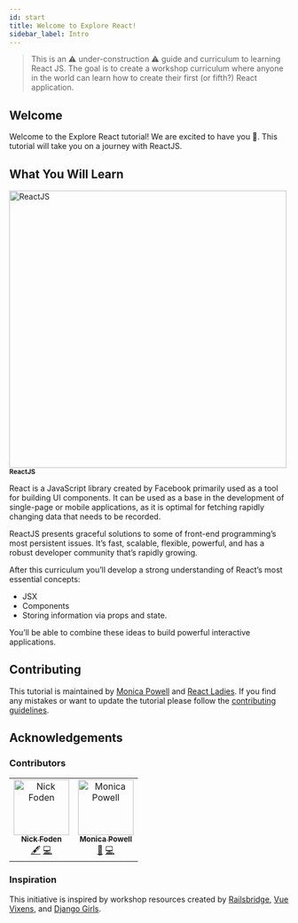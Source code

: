 ```yaml
---
id: start
title: Welcome to Explore React!
sidebar_label: Intro
---
```


> This is an ⚠️ under-construction ⚠️ guide and curriculum to learning React JS. The goal is to create a workshop curriculum where anyone in the world can learn how to create their first (or fifth?) React application.

## Welcome

Welcome to the Explore React tutorial! We are excited to have you 🎉. This tutorial will take you on a journey with ReactJS.

## What You Will Learn

 <tr>
    <td align="center"><a href="https://reactjs.org/"><img src="https://miro.medium.com/max/700/1*dLaDL-lSN0iprzmOpmM7zQ.png" width="500px;" alt="ReactJS"/><br /><sub><b>ReactJS</b></sub></a><br /><a href="https://reactjs.org/"></a></td>
</tr>

React is a JavaScript library created by Facebook primarily used as a tool for building UI components. It can be used as a base in the development of single-page or mobile applications, as it is optimal for fetching rapidly changing data that needs to be recorded.

ReactJS presents graceful solutions to some of front-end programming’s most persistent issues. It’s fast, scalable, flexible, powerful, and has a robust developer community that’s rapidly growing.

After this curriculum you’ll develop a strong understanding of React’s most essential concepts:

- JSX
- Components
- Storing information via props and state.

You’ll be able to combine these ideas to build powerful interactive applications.

## Contributing

This tutorial is maintained by [Monica Powell](https://github.com/m0nica) and [React Ladies](https://opencollective.com/react-ladies). If you find any mistakes or want to update the tutorial please follow the [contributing guidelines](https://github.com/M0nica/explore-react-guide).

## Acknowledgements

### Contributors

<!-- ALL-CONTRIBUTORS-LIST:START - Do not remove or modify this section -->
<!-- prettier-ignore -->
<table>
  <tr>
    <td align="center"><a href="https://nickis.online/"><img src="https://avatars1.githubusercontent.com/u/8321838?v=4" width="100px;" alt="Nick Foden"/><br /><sub><b>Nick Foden</b></sub></a><br /><a href="#content-NickFoden" title="Content">🖋</a> <a href="https://github.com/M0nica/explore-react-guide/commits?author=NickFoden" title="Code">💻</a></td>
    <td align="center"><a href="https://www.aboutmonica.com"><img src="https://avatars0.githubusercontent.com/u/6998954?v=4" width="100px;" alt="Monica Powell"/><br /><sub><b>Monica Powell</b></sub></a><br /><a href="https://github.com/M0nica/explore-react-guide/commits?author=M0nica" title="Documentation">📖</a> <a href="https://github.com/M0nica/explore-react-guide/commits?author=M0nica" title="Code">💻</a></td>
  </tr>
</table>

<!-- ALL-CONTRIBUTORS-LIST:END -->

### Inspiration

This initiative is inspired by workshop resources created by
[Railsbridge](https://docs.railsbridge.org/docs/),
[Vue Vixens](https://workshops.vuevixens.org/workshop/), and
[Django Girls](https://tutorial.djangogirls.org/en/).
